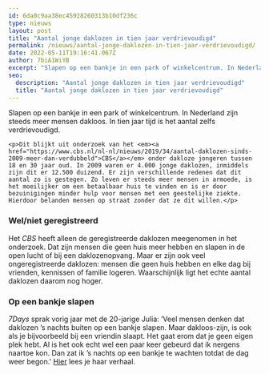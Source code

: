 ```yaml
---
id: 6da0c9aa38ec45928260313b10df236c
type: nieuws
layout: post
title: "Aantal jonge daklozen in tien jaar verdrievoudigd"
permalink: /nieuws/aantal-jonge-daklozen-in-tien-jaar-verdrievoudigd/
date: 2022-05-11T19:16:41.067Z
author: 7biA1WiYB
excerpt: "Slapen op een bankje in een park of winkelcentrum. In Nederland zijn steeds meer mensen dakloos. In tien jaar tijd is het aantal zelfs verdrievoudigd.  "
seo:
  description: "Aantal jonge daklozen in tien jaar verdrievoudigd"
  title: "Aantal jonge daklozen in tien jaar verdrievoudigd"
---
```

Slapen op een bankje in een park of winkelcentrum. In Nederland zijn steeds meer mensen dakloos. In tien jaar tijd is het aantal zelfs verdrievoudigd.  

    <p>Dit blijkt uit onderzoek van het <em><a href="https://www.cbs.nl/nl-nl/nieuws/2019/34/aantal-daklozen-sinds-2009-meer-dan-verdubbeld">CBS</a></em> onder dakloze jongeren tussen 18 en 30 jaar oud. In 2009 waren er 4.000 jonge daklozen, inmiddels zijn dit er 12.500 duizend. Er zijn verschillende redenen dat dit aantal zo is gestegen. Zo leven er steeds meer mensen in armoede, is het moeilijker om een betaalbaar huis te vinden en is er door bezuinigingen minder hulp voor mensen met een geestelijke ziekte. Hierdoor belanden mensen op straat zonder dat ze dit willen.</p>
<h3>Wel/niet geregistreerd</h3>
<p>Het <em>CBS </em>heeft alleen de geregistreerde daklozen meegenomen in het onderzoek. Dat zijn mensen die geen huis meer hebben en slapen in de open lucht of bij een daklozenopvang. Maar er zijn ook veel ongeregistreerde daklozen: mensen die geen huis hebben en elke dag bij vrienden, kennissen of familie logeren. Waarschijnlijk ligt het echte aantal daklozen daarom nog hoger.</p>
<h3>Op een bankje slapen</h3>
<p><em>7Days</em> sprak vorig jaar met de 20-jarige Julia: ‘Veel mensen denken dat daklozen ’s nachts buiten op een bankje slapen. Maar dakloos-zijn, is ook als je bijvoorbeeld bij een vriendin slaapt. Het gaat erom dat je geen eigen plek hebt. Al is het ook echt wel een paar keer gebeurd dat ik nergens naartoe kon. Dan zat ik ’s nachts op een bankje te wachten totdat de dag weer begon.' <a href="https://original.sevendays.nl/nieuws-identiteit-lifestyle/julia-20-dakloos-ik-wilde-niet-meer-thuis-wonen" target="_blank">Hier</a> lees je haar verhaal.</p>  
